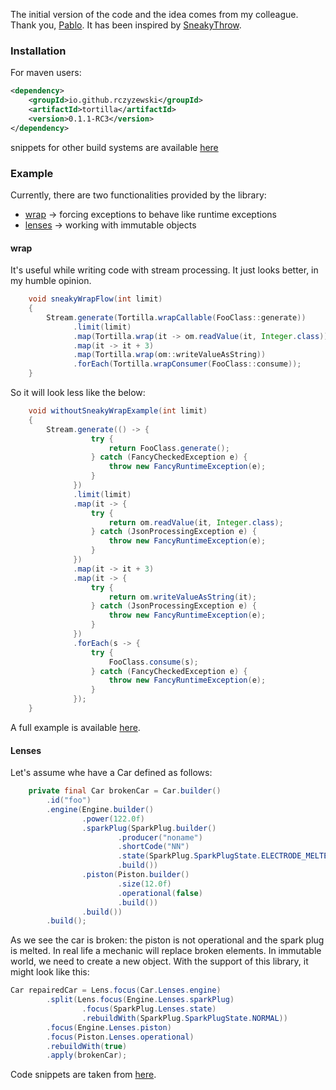 The initial version of the code and the idea comes from my colleague.
Thank you, [Pablo](https://github.com/pablocrossa).
It has been inspired by [SneakyThrow](https://projectlombok.org/features/SneakyThrows). 

### Installation
For maven users:  
```xml
<dependency>
    <groupId>io.github.rczyzewski</groupId>
    <artifactId>tortilla</artifactId>
    <version>0.1.1-RC3</version>
</dependency>
```
snippets for other build systems are available [here](https://central.sonatype.com/artifact/io.github.rczyzewski/tortilla/)

### Example
Currently, there are two functionalities provided by the library: 

 * [wrap](#wrap) -> forcing exceptions to behave like runtime exceptions
 * [lenses](#lenses) ->  working with immutable objects

#### wrap
It's useful while writing code with stream processing. It just looks better, in my humble opinion.

```java
    void sneakyWrapFlow(int limit)
    {
        Stream.generate(Tortilla.wrapCallable(FooClass::generate))
              .limit(limit)
              .map(Tortilla.wrap(it -> om.readValue(it, Integer.class)))
              .map(it -> it + 3)
              .map(Tortilla.wrap(om::writeValueAsString))
              .forEach(Tortilla.wrapConsumer(FooClass::consume));
    }
```

So it will look less like the below:
```java
    void withoutSneakyWrapExample(int limit)
    {
        Stream.generate(() -> {
                  try {
                      return FooClass.generate();
                  } catch (FancyCheckedException e) {
                      throw new FancyRuntimeException(e);
                  }
              })
              .limit(limit)
              .map(it -> {
                  try {
                      return om.readValue(it, Integer.class);
                  } catch (JsonProcessingException e) {
                      throw new FancyRuntimeException(e);
                  }
              })
              .map(it -> it + 3)
              .map(it -> {
                  try {
                      return om.writeValueAsString(it);
                  } catch (JsonProcessingException e) {
                      throw new FancyRuntimeException(e);
                  }
              })
              .forEach(s -> {
                  try {
                      FooClass.consume(s);
                  } catch (FancyCheckedException e) {
                      throw new FancyRuntimeException(e);
                  }
              });
    }

```
A full example is available [here](https://github.com/rczyzewski/tortilla/blob/main/tortilla-examples/src/test/java/io/github/rczyzewski/tortilla/TortillaExampleTest.java).

#### Lenses
Let's assume whe have a Car defined as follows:

```java
    private final Car brokenCar = Car.builder()
        .id("foo")
        .engine(Engine.builder()
                .power(122.0f)
                .sparkPlug(SparkPlug.builder()
                        .producer("noname")
                        .shortCode("NN")
                        .state(SparkPlug.SparkPlugState.ELECTRODE_MELTED)
                        .build())
                .piston(Piston.builder()
                        .size(12.0f)
                        .operational(false)
                        .build())
                .build())
        .build();
```

As we see the car is broken: the piston is not operational and the spark plug is melted. 
In real life a mechanic will replace broken elements. In immutable world, we need to create a new object. 
With the support of this library, it might look like this: 

```java
Car repairedCar = Lens.focus(Car.Lenses.engine)
        .split(Lens.focus(Engine.Lenses.sparkPlug)
                .focus(SparkPlug.Lenses.state)
                .rebuildWith(SparkPlug.SparkPlugState.NORMAL))
        .focus(Engine.Lenses.piston)
        .focus(Piston.Lenses.operational)
        .rebuildWith(true)
        .apply(brokenCar);
```

Code snippets are taken from [here](https://github.com/rczyzewski/tortilla/blob/main/tortilla-examples/src/test/java/io/github/rczyzewski/tortilla/CarLensExampleTest.java).